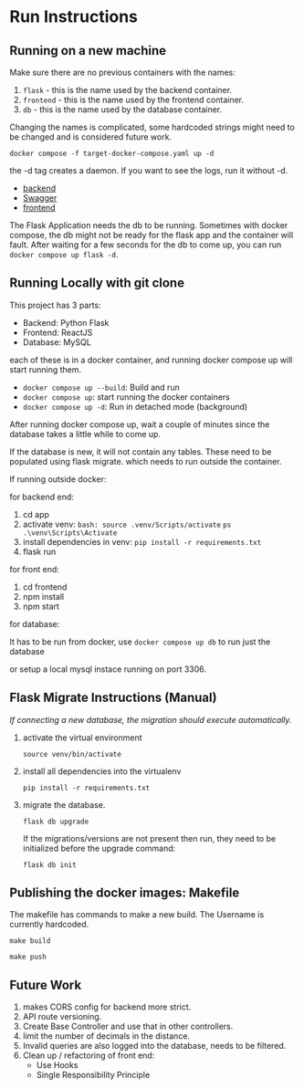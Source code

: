 # Run Instructions #

## Running on a new machine ##

Make sure there are no previous containers with the names:

1. `flask` - this is the name used by the backend container.
2. `frontend` - this is the name used by the frontend container.
3. `db` - this is the name used by the database container.

Changing the names is complicated, some hardcoded strings might need to be changed and is considered future work.

`docker compose -f target-docker-compose.yaml up -d`

the -d tag creates a daemon. If you want to see the logs, run it without -d.

- [backend](!localhost:5000)
- [Swagger](!localhost:5000/docs)
- [frontend](!localhost:3000)

The Flask Application needs the db to be running. Sometimes with docker compose, the db might not be ready for the flask app and the container will fault.
After waiting for a few seconds for the db to come up, you can run `docker compose up flask -d`.

## Running Locally with git clone ##

This project has 3 parts:

- Backend: Python Flask
- Frontend: ReactJS
- Database: MySQL

each of these is in a docker container, and running docker compose up will start running them.

- `docker compose up --build`: Build and run
- `docker compose up`: start running the docker containers
- `docker compose up -d`: Run in detached mode (background)

After running docker compose up, wait a couple of minutes since the database takes a little while to come up.

If the database is new, it will not contain any tables. These need to be populated using flask migrate.
which needs to run outside the container.

If running outside docker:

for backend end:

1. cd app
2. activate venv: `bash: source .venv/Scripts/activate` `ps .\venv\Scripts\Activate`
3. install dependencies in venv: `pip install -r requirements.txt`
4. flask run

for front end:

1. cd frontend
2. npm install
3. npm start

for database:

It has to be run from docker, use `docker compose up db` to run just the database

or setup a local mysql instace running on port 3306.

## Flask Migrate Instructions (Manual)

*If connecting a new database, the migration should execute automatically.*

1. activate the virtual environment

    `source venv/bin/activate`

2. install all dependencies into the virtualenv

    `pip install -r requirements.txt`

3. migrate the database.

    `flask db upgrade`

    If the migrations/versions are not present then run, they need to be initialized before the upgrade command:

    `flask db init`  

## Publishing the docker images: Makefile ##

The makefile has commands to make a new build. The Username is currently hardcoded.

`make build`

`make push`

## Future Work ##

1. makes CORS config for backend more strict.
2. API route versioning.
3. Create Base Controller and use that in other controllers.
4. limit the number of decimals in the distance.
5. Invalid queries are also logged into the database, needs to be filtered.
6. Clean up / refactoring of front end:
    - Use Hooks
    - Single Responsibility Principle
